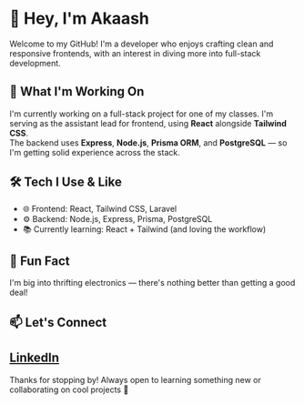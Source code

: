# 👋 Hey, I'm Akaash

Welcome to my GitHub! I'm a developer who enjoys crafting clean and responsive frontends, with an interest in diving more into full-stack development.

## 🚀 What I'm Working On

I'm currently working on a full-stack project for one of my classes. I'm serving as the assistant lead for frontend, using **React** alongside **Tailwind CSS**.  
The backend uses **Express**, **Node.js**, **Prisma ORM**, and **PostgreSQL** — so I'm getting solid experience across the stack.

## 🛠️ Tech I Use & Like

- 🌐 Frontend: React, Tailwind CSS, Laravel
- ⚙️ Backend: Node.js, Express, Prisma, PostgreSQL
- 📚 Currently learning: React + Tailwind (and loving the workflow)

## 🔧 Fun Fact

I'm big into thrifting electronics — there's nothing better than getting a good deal!

## 📫 Let's Connect

[LinkedIn](https://www.linkedin.com/in/akaash-walker-1a82821a0/) <!-- Replace # with your actual LinkedIn link -->
---

Thanks for stopping by! Always open to learning something new or collaborating on cool projects 🤘
